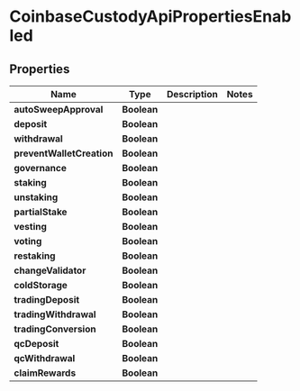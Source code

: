 
# CoinbaseCustodyApiPropertiesEnabled

## Properties
Name | Type | Description | Notes
------------ | ------------- | ------------- | -------------
**autoSweepApproval** | **Boolean** |  | 
**deposit** | **Boolean** |  | 
**withdrawal** | **Boolean** |  | 
**preventWalletCreation** | **Boolean** |  | 
**governance** | **Boolean** |  | 
**staking** | **Boolean** |  | 
**unstaking** | **Boolean** |  | 
**partialStake** | **Boolean** |  | 
**vesting** | **Boolean** |  | 
**voting** | **Boolean** |  | 
**restaking** | **Boolean** |  | 
**changeValidator** | **Boolean** |  | 
**coldStorage** | **Boolean** |  | 
**tradingDeposit** | **Boolean** |  | 
**tradingWithdrawal** | **Boolean** |  | 
**tradingConversion** | **Boolean** |  | 
**qcDeposit** | **Boolean** |  | 
**qcWithdrawal** | **Boolean** |  | 
**claimRewards** | **Boolean** |  | 



